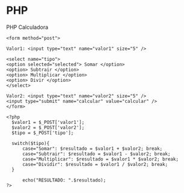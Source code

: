 PHP
===

PHP Calculadora

<html>
<head>
  <title> Calculadora </title>
</head>
<body>

    <form method="post">
    
    Valor1: <input type="text" name="valor1" size="5" />
    
    <select name="tipo">
    <option selected="selected"> Somar </option>
    <option> Subtrair </option>
    <option> Multiplicar </option>
    <option> Divir </option>
    </select>
    
    Valor2: <input type="text" name="valor2" size="5" />
    <input type="submit" name="calcular" value="calcular" />
    </form>
    
    <?php
      $valor1 = $_POST['valor1'];
      $valor2 = $_POST['valor2'];
      $tipo = $_POST['tipo'];
      
      switch($tipo){
          case="Somar": $resultado = $valor1 + $valor2; break;
          case="Subtrair": $resultado = $valor1 - $valor2; break;
          case="Multiplicar": $resultado = $valor1 * $valor2; break;
          case="Dividir": $resultado = $valor1 / $valor2; break;
      }
      
          echo("RESULTADO: ".$resultado);
    ?>
</body>
</html>
